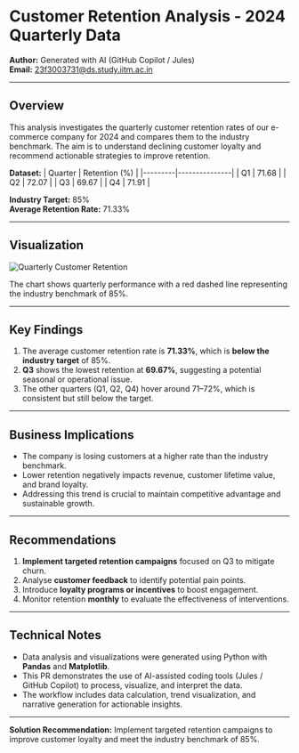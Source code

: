 # Customer Retention Analysis - 2024 Quarterly Data

**Author:** Generated with AI (GitHub Copilot / Jules)  
**Email:** 23f3003731@ds.study.iitm.ac.in  

---

## Overview

This analysis investigates the quarterly customer retention rates of our e-commerce company for 2024 and compares them to the industry benchmark. The aim is to understand declining customer loyalty and recommend actionable strategies to improve retention.

**Dataset:**
| Quarter | Retention (%) |
|---------|---------------|
| Q1      | 71.68         |
| Q2      | 72.07         |
| Q3      | 69.67         |
| Q4      | 71.91         |

**Industry Target:** 85%  
**Average Retention Rate:** 71.33%

---

## Visualization

![Quarterly Customer Retention](retention_trend.png)

The chart shows quarterly performance with a red dashed line representing the industry benchmark of 85%.  

---

## Key Findings

1. The average customer retention rate is **71.33%**, which is **below the industry target** of 85%.  
2. **Q3** shows the lowest retention at **69.67%**, suggesting a potential seasonal or operational issue.  
3. The other quarters (Q1, Q2, Q4) hover around 71–72%, which is consistent but still below the target.  

---

## Business Implications

- The company is losing customers at a higher rate than the industry benchmark.  
- Lower retention negatively impacts revenue, customer lifetime value, and brand loyalty.  
- Addressing this trend is crucial to maintain competitive advantage and sustainable growth.  

---

## Recommendations

1. **Implement targeted retention campaigns** focused on Q3 to mitigate churn.  
2. Analyse **customer feedback** to identify potential pain points.  
3. Introduce **loyalty programs or incentives** to boost engagement.  
4. Monitor retention **monthly** to evaluate the effectiveness of interventions.  

---

## Technical Notes

- Data analysis and visualizations were generated using Python with **Pandas** and **Matplotlib**.  
- This PR demonstrates the use of AI-assisted coding tools (Jules / GitHub Copilot) to process, visualize, and interpret the data.  
- The workflow includes data calculation, trend visualization, and narrative generation for actionable insights.  

---

**Solution Recommendation:** Implement targeted retention campaigns to improve customer loyalty and meet the industry benchmark of 85%.
